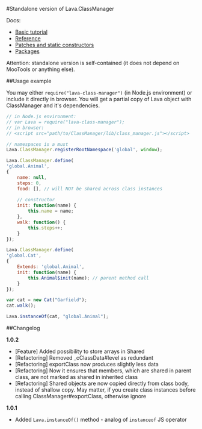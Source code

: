 #Standalone version of Lava.ClassManager

Docs:
- [Basic tutorial](http://www.lava-framework.com/www/doc.html#tutorial=Classes)
- [Reference](http://www.lava-framework.com/www/doc.html#reference=Classes)
- [Patches and static constructors](http://www.lava-framework.com/www/doc.html#reference=ClassPatches)
- [Packages](http://www.lava-framework.com/www/doc.html#reference=Packages)

Attention: standalone version is self-contained (it does not depend on MooTools or anything else).

##Usage example

You may either `require("lava-class-manager")` (in Node.js environment) or include it directly in browser.
You will get a partial copy of Lava object with ClassManager and it's dependencies.

```javascript
// in Node.js environment:
// var Lava = require("lava-class-manager");
// in browser:
// <script src="path/to/ClassManager/lib/class_manager.js"></script>

// namespaces is a must
Lava.ClassManager.registerRootNamespace('global', window);

Lava.ClassManager.define(
'global.Animal',
{
	name: null,
	steps: 0,
	food: [], // will NOT be shared across class instances
	
	// constructor
	init: function(name) {
		this.name = name;
	},
	walk: function() {
		this.steps++;
	}
});

Lava.ClassManager.define(
'global.Cat',
{
	Extends: 'global.Animal',
	init: function(name) {
		this.Animal$init(name); // parent method call
	}
});

var cat = new Cat("Garfield");
cat.walk();

Lava.instanceOf(cat, "global.Animal");
```

##Changelog

<b>1.0.2</b>

- [Feature] Added possibility to store arrays in Shared
- [Refactoring] Removed _cClassData#level as redundant
- [Refactoring] exportClass now produces slightly less data
- [Refactoring] Now it ensures that members, which are shared in parent class, are not marked as shared in inherited class
- [Refactoring] Shared objects are now copied directly from class body, instead of shallow copy.
May matter, if you create class instances before calling ClassManager#exportClass, otherwise ignore

<b>1.0.1</b>

- Added `Lava.instanceOf()` method - analog of `instanceof` JS operator